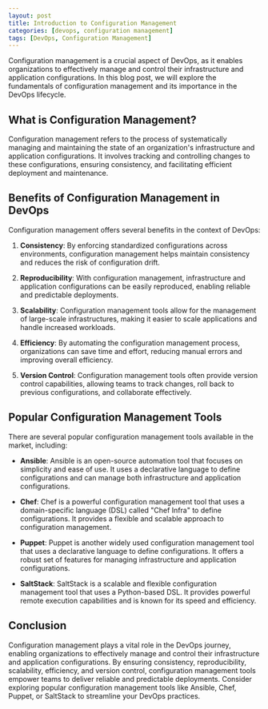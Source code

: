 ```yaml
---
layout: post
title: Introduction to Configuration Management
categories: [devops, configuration management]
tags: [DevOps, Configuration Management]
---
```


Configuration management is a crucial aspect of DevOps, as it enables organizations to effectively manage and control their infrastructure and application configurations. In this blog post, we will explore the fundamentals of configuration management and its importance in the DevOps lifecycle.

## What is Configuration Management?

Configuration management refers to the process of systematically managing and maintaining the state of an organization's infrastructure and application configurations. It involves tracking and controlling changes to these configurations, ensuring consistency, and facilitating efficient deployment and maintenance.

## Benefits of Configuration Management in DevOps

Configuration management offers several benefits in the context of DevOps:

1. **Consistency**: By enforcing standardized configurations across environments, configuration management helps maintain consistency and reduces the risk of configuration drift.

2. **Reproducibility**: With configuration management, infrastructure and application configurations can be easily reproduced, enabling reliable and predictable deployments.

3. **Scalability**: Configuration management tools allow for the management of large-scale infrastructures, making it easier to scale applications and handle increased workloads.

4. **Efficiency**: By automating the configuration management process, organizations can save time and effort, reducing manual errors and improving overall efficiency.

5. **Version Control**: Configuration management tools often provide version control capabilities, allowing teams to track changes, roll back to previous configurations, and collaborate effectively.

## Popular Configuration Management Tools

There are several popular configuration management tools available in the market, including:

- **Ansible**: Ansible is an open-source automation tool that focuses on simplicity and ease of use. It uses a declarative language to define configurations and can manage both infrastructure and application configurations.

- **Chef**: Chef is a powerful configuration management tool that uses a domain-specific language (DSL) called "Chef Infra" to define configurations. It provides a flexible and scalable approach to configuration management.

- **Puppet**: Puppet is another widely used configuration management tool that uses a declarative language to define configurations. It offers a robust set of features for managing infrastructure and application configurations.

- **SaltStack**: SaltStack is a scalable and flexible configuration management tool that uses a Python-based DSL. It provides powerful remote execution capabilities and is known for its speed and efficiency.

## Conclusion

Configuration management plays a vital role in the DevOps journey, enabling organizations to effectively manage and control their infrastructure and application configurations. By ensuring consistency, reproducibility, scalability, efficiency, and version control, configuration management tools empower teams to deliver reliable and predictable deployments. Consider exploring popular configuration management tools like Ansible, Chef, Puppet, or SaltStack to streamline your DevOps practices.